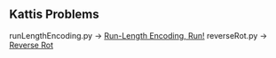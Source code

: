 ## Kattis Problems

runLengthEncoding.py -> [Run-Length Encoding, Run!](https://open.kattis.com/problems/runlengthencodingrun)
reverseRot.py -> [Reverse Rot](https://open.kattis.com/problems/reverserot)
